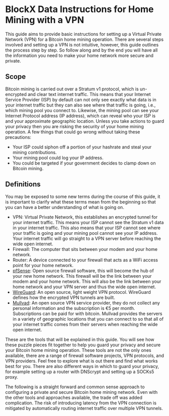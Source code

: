 # BlockX Data Instructions for Home Mining with a VPN
This guide aims to provide basic instructions for setting up a Virtual Private Network (VPN) for a Bitcoin home mining operation. There are several steps involved and setting up a VPN is not intuitive, however, this guide outlines the process step by step. So follow along and by the end you will have all the information you need to make your home network more secure and private. 

## Scope
Bitcoin mining is carried out over a Stratum v1 protocol, which is un-encrypted and clear text internet traffic. This means that your Internet Service Provider (ISP) by default can not only see exactly what data is in your internet traffic but they can also see where that traffic is going, i.e., which mining pool you connect to. Likewise, the mining pool can see your Internet Protocol address (IP address), which can reveal who your ISP is and your approximate geographic location. Unless you take actions to guard your privacy then you are risking the security of your home mining operation. A few things that could go wrong without taking these precautions:

- Your ISP could siphon off a portion of your hashrate and steal your mining contributions.
- Your mining pool could log your IP address.
- You could be targeted if your government decides to clamp down on Bitcoin mining.

## Definitions
You may be exposed to some new terms during the course of this guide, it is important to clarify what these terms mean from the beginning so that you can have a better understanding of what is going on.

- VPN: Virtual Private Network, this establishes an encrypted tunnel for your internet traffic. This means your ISP cannot see the Stratum v1 data in your internet traffic. This also means that your ISP cannot see where your traffic is going and your mining pool cannot see your IP address. Your internet traffic will go straight to a VPN server before reaching the wide open internet.
- Firewall: The computer that sits between your modem and your home network. 
- Router: A device connected to your firewall that acts as a WiFi access point for your home network.  
- [pfSense](https://www.pfsense.org/): Open source firewall software, this will become the hub of your new home network. This firewall will be the link between your modem and your home network. This will also be the link between your home network and your VPN server and thus the wide open internet. 
- [WireGuard](https://www.wireguard.com/): An open source, light weight VPN protocol. WireGuard defines how the encrypted VPN tunnels are built. 
- [Mullvad](https://mullvad.net/en/): An open source VPN service provider, they do not collect any personal information and the subscription is €5 per month. Subscriptions can be paid for with bitcoin. Mullvad provides the servers in a variety of geographic locations that you can connect to so that all of your internet traffic comes from their servers when reaching the wide open internet.   
  
These are the tools that will be explained in this guide. You will see how these puzzle pieces fit together to help you guard your privacy and secure your Bitcoin home mining operation. These tools are not the only ones available, there are a range of firewall software projects, VPN protocols, and VPN providers. Feel free to explore what is out there and find what works best for you. There are also different ways in which to guard your privacy, for example setting up a router with DNScrypt and setting up a SOCKs5 proxy. 
  
The following is a straight forward and common sense approach to configuring a private and secure Bitcoin home mining network. Even with the other tools and approaches available, the trade off was added complication. The risk of introducing latency from the VPN connection is mitigated by automatically routing internet traffic over multiple VPN tunnels.   

